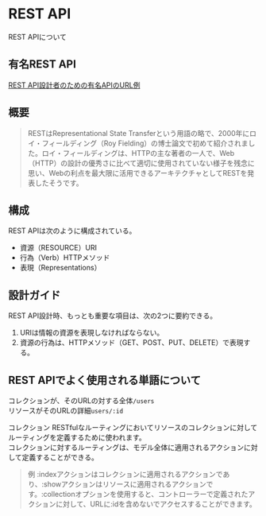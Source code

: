 # REST API

REST APIについて

## 有名REST API
[REST API設計者のための有名APIのURL例](https://zenn.dev/yu1ro/articles/4c73274383b676)

## 概要

>RESTはRepresentational State Transferという用語の略で、2000年にロイ・フィールディング（Roy Fielding）の博士論文で初めて紹介されました。ロイ・フィールディングは、HTTPの主な著者の一人で、Web（HTTP）の設計の優秀さに比べて適切に使用されていない様子を残念に思い、Webの利点を最大限に活用できるアーキテクチャとしてRESTを発表したそうです。

## 構成

REST APIは次のように構成されている。

- 資源（RESOURCE）URI
- 行為（Verb）HTTPメソッド
- 表現（Representations）

## 設計ガイド

REST API設計時、もっとも重要な項目は、次の2つに要約できる。

1. URIは情報の資源を表現しなければならない。
2. 資源の行為は、HTTPメソッド（GET、POST、PUT、DELETE）で表現する。

## REST APIでよく使用される単語について

コレクションが、そのURLの対する全体`/users`  
リソースがそのURLの詳細`users/:id`


コレクション
RESTfulなルーティングにおいてリソースのコレクションに対してルーティングを定義するために使われます。  
コレクションに対するルーティングは、モデル全体に適用されるアクションに対して定義することができる。  
>例 :indexアクションはコレクションに適用されるアクションであり、:showアクションはリソースに適用されるアクションです。:collectionオプションを使用すると、コントローラーで定義されたアクションに対して、URLに:idを含めないでアクセスすることができます。






